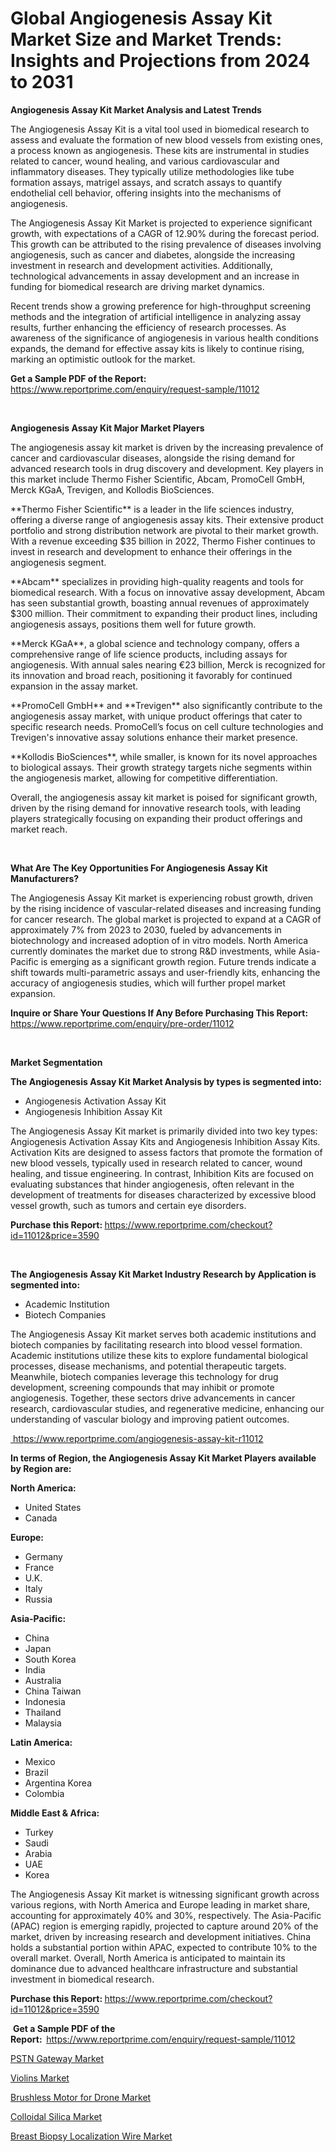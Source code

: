 <p><h1>Global Angiogenesis Assay Kit Market Size and Market Trends: Insights and Projections from 2024 to 2031</h1></p><p><strong>Angiogenesis Assay Kit Market Analysis and Latest Trends</strong></p>
<p><p>The Angiogenesis Assay Kit is a vital tool used in biomedical research to assess and evaluate the formation of new blood vessels from existing ones, a process known as angiogenesis. These kits are instrumental in studies related to cancer, wound healing, and various cardiovascular and inflammatory diseases. They typically utilize methodologies like tube formation assays, matrigel assays, and scratch assays to quantify endothelial cell behavior, offering insights into the mechanisms of angiogenesis.</p><p>The Angiogenesis Assay Kit Market is projected to experience significant growth, with expectations of a CAGR of 12.90% during the forecast period. This growth can be attributed to the rising prevalence of diseases involving angiogenesis, such as cancer and diabetes, alongside the increasing investment in research and development activities. Additionally, technological advancements in assay development and an increase in funding for biomedical research are driving market dynamics. </p><p>Recent trends show a growing preference for high-throughput screening methods and the integration of artificial intelligence in analyzing assay results, further enhancing the efficiency of research processes. As awareness of the significance of angiogenesis in various health conditions expands, the demand for effective assay kits is likely to continue rising, marking an optimistic outlook for the market.</p></p>
<p><strong>Get a Sample PDF of the Report:&nbsp;</strong> <a href="https://www.reportprime.com/enquiry/request-sample/11012?utm_campaign=4&utm_medium=2&utm_source=Github&utm_content=ia&utm_term=29112024&utm_id=angiogenesis-assay-kit">https://www.reportprime.com/enquiry/request-sample/11012</a></p>
<p>&nbsp;</p>
<p><strong>Angiogenesis Assay Kit Major Market Players</strong></p>
<p><p>The angiogenesis assay kit market is driven by the increasing prevalence of cancer and cardiovascular diseases, alongside the rising demand for advanced research tools in drug discovery and development. Key players in this market include Thermo Fisher Scientific, Abcam, PromoCell GmbH, Merck KGaA, Trevigen, and Kollodis BioSciences.</p><p>**Thermo Fisher Scientific** is a leader in the life sciences industry, offering a diverse range of angiogenesis assay kits. Their extensive product portfolio and strong distribution network are pivotal to their market growth. With a revenue exceeding $35 billion in 2022, Thermo Fisher continues to invest in research and development to enhance their offerings in the angiogenesis segment.</p><p>**Abcam** specializes in providing high-quality reagents and tools for biomedical research. With a focus on innovative assay development, Abcam has seen substantial growth, boasting annual revenues of approximately $300 million. Their commitment to expanding their product lines, including angiogenesis assays, positions them well for future growth.</p><p>**Merck KGaA**, a global science and technology company, offers a comprehensive range of life science products, including assays for angiogenesis. With annual sales nearing €23 billion, Merck is recognized for its innovation and broad reach, positioning it favorably for continued expansion in the assay market.</p><p>**PromoCell GmbH** and **Trevigen** also significantly contribute to the angiogenesis assay market, with unique product offerings that cater to specific research needs. PromoCell’s focus on cell culture technologies and Trevigen's innovative assay solutions enhance their market presence.</p><p>**Kollodis BioSciences**, while smaller, is known for its novel approaches to biological assays. Their growth strategy targets niche segments within the angiogenesis market, allowing for competitive differentiation.</p><p>Overall, the angiogenesis assay kit market is poised for significant growth, driven by the rising demand for innovative research tools, with leading players strategically focusing on expanding their product offerings and market reach.</p></p>
<p>&nbsp;</p>
<p><strong>What Are The Key Opportunities For Angiogenesis Assay Kit Manufacturers?</strong></p>
<p><p>The Angiogenesis Assay Kit market is experiencing robust growth, driven by the rising incidence of vascular-related diseases and increasing funding for cancer research. The global market is projected to expand at a CAGR of approximately 7% from 2023 to 2030, fueled by advancements in biotechnology and increased adoption of in vitro models. North America currently dominates the market due to strong R&D investments, while Asia-Pacific is emerging as a significant growth region. Future trends indicate a shift towards multi-parametric assays and user-friendly kits, enhancing the accuracy of angiogenesis studies, which will further propel market expansion.</p></p>
<p><strong>Inquire or Share Your Questions If Any Before Purchasing This Report:</strong> <a href="https://www.reportprime.com/enquiry/pre-order/11012?utm_campaign=4&utm_medium=2&utm_source=Github&utm_content=ia&utm_term=29112024&utm_id=angiogenesis-assay-kit">https://www.reportprime.com/enquiry/pre-order/11012</a></p>
<p>&nbsp;</p>
<p><strong>Market Segmentation</strong></p>
<p><strong>The Angiogenesis Assay Kit Market Analysis by types is segmented into:</strong></p>
<p><ul><li>Angiogenesis Activation Assay Kit</li><li>Angiogenesis Inhibition Assay Kit</li></ul></p>
<p><p>The Angiogenesis Assay Kit market is primarily divided into two key types: Angiogenesis Activation Assay Kits and Angiogenesis Inhibition Assay Kits. Activation Kits are designed to assess factors that promote the formation of new blood vessels, typically used in research related to cancer, wound healing, and tissue engineering. In contrast, Inhibition Kits are focused on evaluating substances that hinder angiogenesis, often relevant in the development of treatments for diseases characterized by excessive blood vessel growth, such as tumors and certain eye disorders.</p></p>
<p><strong>Purchase this Report:&nbsp;</strong><a href="https://www.reportprime.com/checkout?id=11012&price=3590&utm_campaign=4&utm_medium=2&utm_source=Github&utm_content=ia&utm_term=29112024&utm_id=angiogenesis-assay-kit">https://www.reportprime.com/checkout?id=11012&price=3590</a></p>
<p>&nbsp;</p>
<p><strong>The Angiogenesis Assay Kit Market Industry Research by Application is segmented into:</strong></p>
<p><ul><li>Academic Institution</li><li>Biotech Companies</li></ul></p>
<p><p>The Angiogenesis Assay Kit market serves both academic institutions and biotech companies by facilitating research into blood vessel formation. Academic institutions utilize these kits to explore fundamental biological processes, disease mechanisms, and potential therapeutic targets. Meanwhile, biotech companies leverage this technology for drug development, screening compounds that may inhibit or promote angiogenesis. Together, these sectors drive advancements in cancer research, cardiovascular studies, and regenerative medicine, enhancing our understanding of vascular biology and improving patient outcomes.</p></p>
<p><a href="https://www.reportprime.com/angiogenesis-assay-kit-r11012?utm_campaign=4&utm_medium=2&utm_source=Github&utm_content=ia&utm_term=29112024&utm_id=angiogenesis-assay-kit">&nbsp;https://www.reportprime.com/angiogenesis-assay-kit-r11012</a></p>
<p><strong>In terms of Region, the Angiogenesis Assay Kit Market Players available by Region are:</strong></p>
<p>
    <p> <strong> North America: </strong>
        <ul>
            <li>United States</li>
            <li>Canada</li>
        </ul>
        </p> 
    <p> <strong> Europe: </strong>
        <ul>
            <li>Germany</li>
            <li>France</li>
            <li>U.K.</li>
            <li>Italy</li>
            <li>Russia</li>
        </ul>
        </p> 
    <p> <strong> Asia-Pacific: </strong>
        <ul>
            <li>China</li>
            <li>Japan</li>
            <li>South Korea</li>
            <li>India</li>
            <li>Australia</li>
            <li>China Taiwan</li>
            <li>Indonesia</li>
            <li>Thailand</li>
            <li>Malaysia</li>
        </ul>
        </p> 
    <p> <strong> Latin America: </strong>
        <ul>
            <li>Mexico</li>
            <li>Brazil</li>
            <li>Argentina Korea</li>
            <li>Colombia</li>
        </ul>
        </p> 
    <p> <strong> Middle East & Africa: </strong>
        <ul>
            <li>Turkey</li>
            <li>Saudi</li>
            <li>Arabia</li>
            <li>UAE</li>
            <li>Korea</li>
        </ul>
    </p>
    </p>
<p><p>The Angiogenesis Assay Kit market is witnessing significant growth across various regions, with North America and Europe leading in market share, accounting for approximately 40% and 30%, respectively. The Asia-Pacific (APAC) region is emerging rapidly, projected to capture around 20% of the market, driven by increasing research and development initiatives. China holds a substantial portion within APAC, expected to contribute 10% to the overall market. Overall, North America is anticipated to maintain its dominance due to advanced healthcare infrastructure and substantial investment in biomedical research.</p></p>
<p><strong>Purchase this Report: </strong><a href="https://www.reportprime.com/checkout?id=11012&price=3590&utm_campaign=4&utm_medium=2&utm_source=Github&utm_content=ia&utm_term=29112024&utm_id=angiogenesis-assay-kit">https://www.reportprime.com/checkout?id=11012&price=3590</a></p>
<p>&nbsp;<strong>Get a Sample PDF of the Report:&nbsp;&nbsp;</strong><a href="https://www.reportprime.com/enquiry/request-sample/11012?utm_campaign=4&utm_medium=2&utm_source=Github&utm_content=ia&utm_term=29112024&utm_id=angiogenesis-assay-kit">https://www.reportprime.com/enquiry/request-sample/11012</a></p>
<p><strong></strong></p>
<p><p><a href="https://issuu.com/reportprime-2/docs/pstn-gateway-market-size-2030.pptx?utm_campaign=4&utm_medium=2&utm_source=Github&utm_content=ia&utm_term=29112024&utm_id=angiogenesis-assay-kit">PSTN Gateway Market</a></p><p><a href="https://www.linkedin.com/pulse/violins-market-evolution-key-trends-regional-dynamics-2024-2031-mgfec?utm_campaign=4&utm_medium=2&utm_source=Github&utm_content=ia&utm_term=29112024&utm_id=angiogenesis-assay-kit">Violins Market</a></p><p><a href="https://issuu.com/reportprime-2/docs/brushless-motor-for-drone-market-size-2030.pptx?utm_campaign=4&utm_medium=2&utm_source=Github&utm_content=ia&utm_term=29112024&utm_id=angiogenesis-assay-kit">Brushless Motor for Drone Market</a></p><p><a href="https://www.linkedin.com/pulse/sustainability-trends-colloidal-silica-industry-market-vsdee?utm_campaign=4&utm_medium=2&utm_source=Github&utm_content=ia&utm_term=29112024&utm_id=angiogenesis-assay-kit">Colloidal Silica Market</a></p><p><a href="https://github.com/FosterFahey91/Market-Research-Report-List-1/blob/main/breast-biopsy-localization-wire-market.md?utm_campaign=4&utm_medium=2&utm_source=Github&utm_content=ia&utm_term=29112024&utm_id=angiogenesis-assay-kit">Breast Biopsy Localization Wire Market</a></p></p>